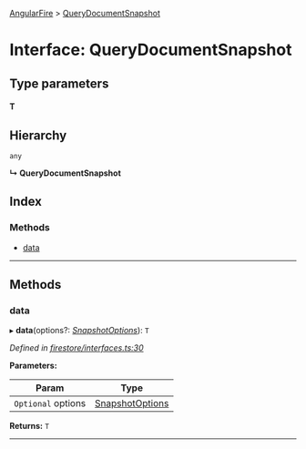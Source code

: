 [AngularFire](../README.md) > [QueryDocumentSnapshot](../interfaces/querydocumentsnapshot.md)

# Interface: QueryDocumentSnapshot

## Type parameters
#### T 
## Hierarchy

 `any`

**↳ QueryDocumentSnapshot**

## Index

### Methods

* [data](querydocumentsnapshot.md#data)

---

## Methods

<a id="data"></a>

###  data

▸ **data**(options?: *[SnapshotOptions](../#snapshotoptions)*): `T`

*Defined in [firestore/interfaces.ts:30](https://github.com/angular/angularfire2/blob/a42a84f/src/firestore/interfaces.ts#L30)*

**Parameters:**

| Param | Type |
| ------ | ------ |
| `Optional` options | [SnapshotOptions](../#snapshotoptions) |

**Returns:** `T`

___

